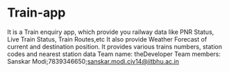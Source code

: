 # Train-app
It is a Train enquiry app, which provide you railway data like PNR Status, Live Train Status, Train Routes,etc
It also provide Weather Forecast of current and destination position.
It provides various trains numbers, station codes and nearest station data
Team name: theDeveloper
Team members: Sanskar Modi;7839346650;sanskar.modi.civ14@iitbhu.ac.in
